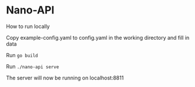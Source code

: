 # Nano-API

How to run locally

Copy example-config.yaml to config.yaml in the working directory and fill in data

Run `go build`

Run `./nano-api serve`

The server will now be running on localhost:8811